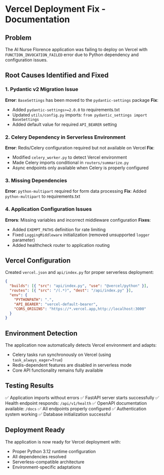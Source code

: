 # Vercel Deployment Fix - Documentation

## Problem
The AI Nurse Florence application was failing to deploy on Vercel with `FUNCTION_INVOCATION_FAILED` error due to Python dependency and configuration issues.

## Root Causes Identified and Fixed

### 1. Pydantic v2 Migration Issue
**Error**: `BaseSettings` has been moved to the `pydantic-settings` package
**Fix**: 
- Added `pydantic-settings>=2.0.0` to requirements.txt
- Updated `utils/config.py` imports: `from pydantic_settings import BaseSettings`
- Added default value for required `API_BEARER` setting

### 2. Celery Dependency in Serverless Environment
**Error**: Redis/Celery configuration required but not available on Vercel
**Fix**:
- Modified `celery_worker.py` to detect Vercel environment
- Made Celery imports conditional in `routers/summarize.py`
- Async endpoints only available when Celery is properly configured

### 3. Missing Dependencies
**Error**: `python-multipart` required for form data processing
**Fix**: Added `python-multipart` to requirements.txt

### 4. Application Configuration Issues
**Errors**: Missing variables and incorrect middleware configuration
**Fixes**:
- Added `EXEMPT_PATHS` definition for rate limiting
- Fixed `LoggingMiddleware` initialization (removed unsupported `logger` parameter)
- Added healthcheck router to application routing

## Vercel Configuration

Created `vercel.json` and `api/index.py` for proper serverless deployment:

```json
{
  "builds": [{ "src": "api/index.py", "use": "@vercel/python" }],
  "routes": [{ "src": "/(.*)", "dest": "/api/index.py" }],
  "env": {
    "PYTHONPATH": ".",
    "API_BEARER": "vercel-default-bearer",
    "CORS_ORIGINS": "https://*.vercel.app,http://localhost:3000"
  }
}
```

## Environment Detection

The application now automatically detects Vercel environment and adapts:
- Celery tasks run synchronously on Vercel (using `task_always_eager=True`)
- Redis-dependent features are disabled in serverless mode
- Core API functionality remains fully available

## Testing Results

✅ Application imports without errors
✅ FastAPI server starts successfully
✅ Health endpoint responds: `/api/v1/health`
✅ OpenAPI documentation available: `/docs`
✅ All endpoints properly configured
✅ Authentication system working
✅ Database initialization successful

## Deployment Ready

The application is now ready for Vercel deployment with:
- Proper Python 3.12 runtime configuration
- All dependencies resolved
- Serverless-compatible architecture
- Environment-specific adaptations